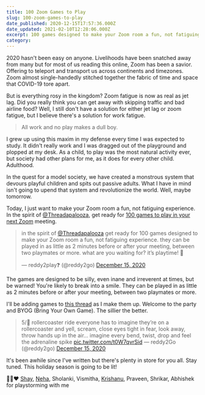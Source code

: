 ```yaml
---
title: 100 Zoom Games to Play
slug: 100-zoom-games-to-play
date_published: 2020-12-15T17:57:36.000Z
date_updated: 2021-02-10T12:28:06.000Z
excerpt: 100 games designed to make your Zoom room a fun, not fatiguing experience. Make the world a better place by putting a smile on your face, for it’s playtime!
category: 
---
```

2020 hasn't been easy on anyone. Livelihoods have been snatched away from many but for most of us reading this online, Zoom has been a savior. Offering to teleport and transport us across continents and timezones. Zoom almost single-handedly stitched together the fabric of time and space that COVID-19 tore apart.

But is everything rosy in the kingdom? Zoom fatigue is now as real as jet lag. Did you really think you can get away with skipping traffic and bad airline food? Well, I still don't have a solution for either jet lag or zoom fatigue, but I believe there's a solution for work fatigue.

> All work and no play makes a dull boy.

I grew up using this maxim in my defense every time I was expected to study. It didn't really work and I was dragged out of the playground and plopped at my desk. As a child, to play was the most natural activity ever, but society had other plans for me, as it does for every other child. Adulthood.

In the quest for a model society, we have created a monstrous system that devours playful children and spits out passive adults. What I have in mind isn't going to upend that system and revolutionize the world. Well, maybe tomorrow.

Today, I just want to make your Zoom room a fun, not fatiguing experience. In the spirit of [@Threadapalooza](https://twitter.com/threadapalooza), get ready for [100 games to play in your next Zoom](https://twitter.com/reddy2go/status/1338901196409434112) meeting.

<blockquote class="twitter-tweet" data-theme="dark"><p lang="en" dir="ltr">in the spirit of <a href="https://twitter.com/threadapalooza?ref_src=twsrc%5Etfw">@Threadapalooza</a> get ready for 100 games designed to make your Zoom room a fun, not fatiguing experience. they can be played in as little as 2 minutes before or after your meeting, between two playmates or more. what are you waiting for? it’s playtime! 🏁</p>&mdash; reddy2play❓ (@reddy2go) <a href="https://twitter.com/reddy2go/status/1338901196409434112?ref_src=twsrc%5Etfw">December 15, 2020</a></blockquote> <script async src="https://platform.twitter.com/widgets.js" charset="utf-8"></script>


The games are designed to be silly, even inane and irreverent at times, but be warned! You're likely to break into a smile. They can be played in as little as 2 minutes before or after your meeting, between two playmates or more.

I'll be adding games to [this thread](https://twitter.com/reddy2go/status/1338901196409434112) as I make them up. Welcome to the party and BYOG (Bring Your Own Game). The sillier the better.

> 5/💯 rollercoaster ride
> everyone has to imagine they’re on a rollercoaster and yell, scream, close eyes tight in fear, look away, throw hands up in the air… imagine every bend, twist, drop and feel the adrenaline spike [pic.twitter.com/t0W7qvrSid](https://t.co/t0W7qvrSid)
> &mdash; reddy2Go (@reddy2go) [December 15, 2020](https://twitter.com/reddy2go/status/1338901275132379141?ref_src=twsrc%5Etfw)

It's been awhile since I've written but there's plenty in store for you all. Stay tuned. This holiday season is going to be lit!

🙏🏽♥️ [Shay](https://twitter.com/reframedfeeling), [Neha](https://twitter.com/nehakumarisaa), Sholanki, Vismitha, [Krishanu](https://twitter.com/krisdhar), Praveen, Shrikar, Abhishek for playstorming with me
